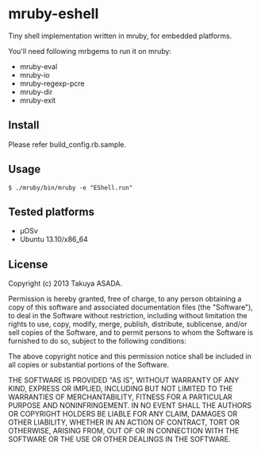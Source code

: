mruby-eshell
============

Tiny shell implementation written in mruby, for embedded platforms.

You'll need following mrbgems to run it on mruby:
* mruby-eval
* mruby-io
* mruby-regexp-pcre
* mruby-dir
* mruby-exit

## Install

Please refer build_config.rb.sample.

## Usage

    $ ./mruby/bin/mruby -e "EShell.run"

## Tested platforms
* μOSv
* Ubuntu 13.10/x86_64

## License

Copyright (c) 2013 Takuya ASADA.

Permission is hereby granted, free of charge, to any person obtaining a 
copy of this software and associated documentation files (the "Software"), 
to deal in the Software without restriction, including without limitation 
the rights to use, copy, modify, merge, publish, distribute, sublicense, 
and/or sell copies of the Software, and to permit persons to whom the 
Software is furnished to do so, subject to the following conditions:

The above copyright notice and this permission notice shall be included in 
all copies or substantial portions of the Software.

THE SOFTWARE IS PROVIDED "AS IS", WITHOUT WARRANTY OF ANY KIND, EXPRESS OR 
IMPLIED, INCLUDING BUT NOT LIMITED TO THE WARRANTIES OF MERCHANTABILITY, 
FITNESS FOR A PARTICULAR PURPOSE AND NONINFRINGEMENT. IN NO EVENT SHALL THE 
AUTHORS OR COPYRIGHT HOLDERS BE LIABLE FOR ANY CLAIM, DAMAGES OR OTHER 
LIABILITY, WHETHER IN AN ACTION OF CONTRACT, TORT OR OTHERWISE, ARISING 
FROM, OUT OF OR IN CONNECTION WITH THE SOFTWARE OR THE USE OR OTHER 
DEALINGS IN THE SOFTWARE.

